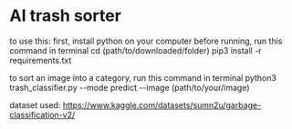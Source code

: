 # AI trash sorter

to use this:
first, install python on your computer
before running, run this command in terminal
cd (path/to/downloaded/folder)
pip3 install -r requirements.txt

to sort an image into a category, run this command in terminal
python3 trash_classifier.py --mode predict --image (path/to/your/image)

dataset used:
https://www.kaggle.com/datasets/sumn2u/garbage-classification-v2/
